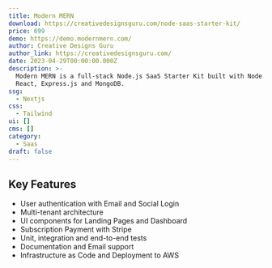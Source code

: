 ```yaml
---
title: Modern MERN
download: https://creativedesignsguru.com/node-saas-starter-kit/
price: 699
demo: https://demo.modernmern.com/
author: Creative Designs Guru
author_link: https://creativedesignsguru.com/
date: 2023-04-29T00:00:00.000Z
description: >-
  Modern MERN is a full-stack Node.js SaaS Starter Kit built with Node.js,
  React, Express.js and MongoDB.
ssg:
  - Nextjs
css:
  - Tailwind
ui: []
cms: []
category:
  - Saas
draft: false
---
```

## Key Features

- User authentication with Email and Social Login
- Multi-tenant architecture
- UI components for Landing Pages and Dashboard
- Subscription Payment with Stripe
- Unit, integration and end-to-end tests
- Documentation and Email support
- Infrastructure as Code and Deployment to AWS
